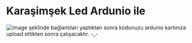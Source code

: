 # Karaşimşek Led Ardunio ile

![image](https://user-images.githubusercontent.com/93786600/224532464-5b866f9d-7231-4c07-ad38-ee5d3215ca67.png)
şeklinde bağlantıları yaptıktan sonra kodunuzu ardunio kartınıza upload ettikten sonra çalışacaktır.
-_-
